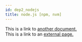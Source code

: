```yaml
---
id: dep2_nodejs
title: node.js [npm, nvm] 
---
```


This is a link to [another document.](/docs/en/doc3.md)  
This is a link to an [external page.](http://www.example.com)
